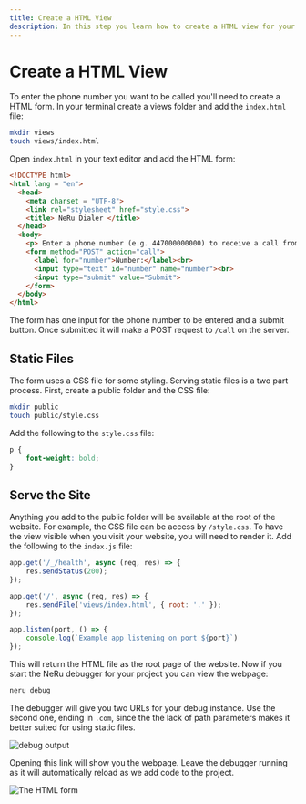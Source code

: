 ```yaml
---
title: Create a HTML View
description: In this step you learn how to create a HTML view for your project.
---
```


# Create a HTML View

To enter the phone number you want to be called you'll need to create a HTML form. In your terminal create a views folder and add the `index.html` file:

```sh
mkdir views
touch views/index.html
```

Open `index.html` in your text editor and add the HTML form:

```html
<!DOCTYPE html>
<html lang = "en">
  <head>
    <meta charset = "UTF-8">
    <link rel="stylesheet" href="style.css">
    <title> NeRu Dialer </title>
  </head>
  <body>
    <p> Enter a phone number (e.g. 447000000000) to receive a call from NeRu</p>
    <form method="POST" action="call">
      <label for="number">Number:</label><br>
      <input type="text" id="number" name="number"><br>
      <input type="submit" value="Submit">
    </form>
  </body>
</html>
```

The form has one input for the phone number to be entered and a submit button. Once submitted it will make a POST request to `/call` on the server.

## Static Files

The form uses a CSS file for some styling. Serving static files is a two part process. First, create a public folder and the CSS file:

```sh
mkdir public
touch public/style.css
```

Add the following to the `style.css` file:

```css
p {
    font-weight: bold;
}
```

## Serve the Site

Anything you add to the public folder will be available at the root of the website. For example, the CSS file can be access by `/style.css`. To have the view visible when you visit your website, you will need to render it. Add the following to the `index.js` file:

```javascript
app.get('/_/health', async (req, res) => {
    res.sendStatus(200);
});

app.get('/', async (req, res) => {
    res.sendFile('views/index.html', { root: '.' });
});

app.listen(port, () => {
    console.log(`Example app listening on port ${port}`)
});
```

This will return the HTML file as the root page of the website. Now if you start the NeRu debugger for your project you can view the webpage:

```sh
neru debug
```

The debugger will give you two URLs for your debug instance. Use the second one, ending in `.com`, since the the lack of path parameters makes it better suited for using static files.

![debug output](/images/neru/neru-dialer-debug.png)


Opening this link will show you the webpage. Leave the debugger running as it will automatically reload as we add code to the project.

![The HTML form](/images/neru/neru-dialer-view.png)